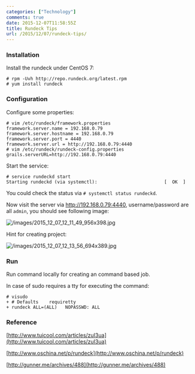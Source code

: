```yaml
---
categories: ["Technology"]
comments: true
date: 2015-12-07T11:58:55Z
title: Rundeck Tips
url: /2015/12/07/rundeck-tips/
---
```


### Installation
Install the rundeck under CentOS 7:    

```
# rpm -Uvh http://repo.rundeck.org/latest.rpm
# yum install rundeck
```

### Configuration
Configure some properties:    

```
# vim /etc/rundeck/framework.properties
framework.server.name = 192.168.0.79
framework.server.hostname = 192.168.0.79
framework.server.port = 4440
framework.server.url = http://192.168.0.79:4440
# vim /etc/rundeck/rundeck-config.properties
grails.serverURL=http://192.168.0.79:4440 
```

Start the service:    

```
# service rundeckd start
Starting rundeckd (via systemctl):                         [  OK  ]
```
You could check the status via `# systemctl status rundeckd`.    

Now visit the server via http://192.168.0.79:4440, username/password are all `admin`, you should see following image:    

![/images/2015_12_07_12_11_49_956x398.jpg](/images/2015_12_07_12_11_49_956x398.jpg)    

Hint for creating project:    

![/images/2015_12_07_12_13_56_694x389.jpg](/images/2015_12_07_12_13_56_694x389.jpg)    

### Run
Run command locally for creating an command based job.     

In case of sudo requires a tty for executing the command:    

```
# visudo
+ # Defaults    requiretty
+ rundeck ALL=(ALL)   NOPASSWD: ALL 
```

### Reference
[http://www.tuicool.com/articles/zuI3ua](http://www.tuicool.com/articles/zuI3ua)    

[http://www.oschina.net/p/rundeck](http://www.oschina.net/p/rundeck)    

[http://gunner.me/archives/488](http://gunner.me/archives/488)    


